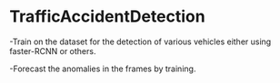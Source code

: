 # TrafficAccidentDetection

-Train on the dataset for the detection of various vehicles either using faster-RCNN or others.

-Forecast the anomalies in the frames by training.
